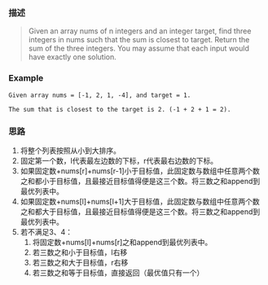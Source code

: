 ### 描述
> Given an array nums of n integers and an integer target, find three integers in nums such that the sum is closest to target. Return the sum of the three integers. You may assume that each input would have exactly one solution.

### Example
    Given array nums = [-1, 2, 1, -4], and target = 1.
    
    The sum that is closest to the target is 2. (-1 + 2 + 1 = 2).
    
### 思路
1. 将整个列表按照从小到大排序。
2. 固定第一个数，l代表最左边数的下标，r代表最右边数的下标。
3. 如果固定数+nums[r]+nums[r-1]小于目标值，此固定数与数组中任意两个数之和都小于目标值，且最接近目标值得便是这三个数。将三数之和append到最优列表中。
4. 如果固定数+nums[l]+nums[l+1]大于目标值，此固定数与数组中任意两个数之和都大于目标值，且最接近目标值得便是这三个数。将三数之和append到最优列表中。
5. 若不满足3、4：
    1. 将固定数+nums[l]+nums[r]之和append到最优列表中。
    2. 若三数之和小于目标值，l右移
    3. 若三数之和大于目标值，r右移
    4. 若三数之和等于目标值，直接返回（最优值只有一个）